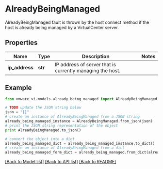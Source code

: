 # AlreadyBeingManaged

AlreadyBeingManaged fault is thrown by the host connect method if the host is already being managed by a VirtualCenter server. 

## Properties
Name | Type | Description | Notes
------------ | ------------- | ------------- | -------------
**ip_address** | **str** | IP address of server that is currently managing the host.  | 

## Example

```python
from vmware_vi.models.already_being_managed import AlreadyBeingManaged

# TODO update the JSON string below
json = "{}"
# create an instance of AlreadyBeingManaged from a JSON string
already_being_managed_instance = AlreadyBeingManaged.from_json(json)
# print the JSON string representation of the object
print AlreadyBeingManaged.to_json()

# convert the object into a dict
already_being_managed_dict = already_being_managed_instance.to_dict()
# create an instance of AlreadyBeingManaged from a dict
already_being_managed_form_dict = already_being_managed.from_dict(already_being_managed_dict)
```
[[Back to Model list]](../README.md#documentation-for-models) [[Back to API list]](../README.md#documentation-for-api-endpoints) [[Back to README]](../README.md)


